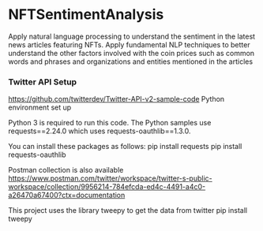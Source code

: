# NFTSentimentAnalysis
Apply natural language processing to understand the sentiment in the latest news articles featuring NFTs. Apply fundamental NLP techniques to better understand the other factors involved with the coin prices such as common words and phrases and organizations and entities mentioned in the articles


### Twitter API Setup

https://github.com/twitterdev/Twitter-API-v2-sample-code
Python environment set up

Python 3 is required to run this code. The Python samples use requests==2.24.0 which uses requests-oauthlib==1.3.0.

You can install these packages as follows:
pip install requests
pip install requests-oauthlib

Postman collection is also available
https://www.postman.com/twitter/workspace/twitter-s-public-workspace/collection/9956214-784efcda-ed4c-4491-a4c0-a26470a67400?ctx=documentation

This project uses the library tweepy to get the data from twitter
pip install tweepy